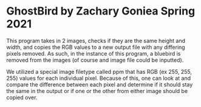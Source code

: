 # GhostBird by Zachary Goniea Spring 2021
This program takes in 2 images, checks if they are the same height and width, and copies the RGB values to a new output file with any differing pixels
removed. As such, in the instance of this program, a bluebird is removed from the images (of course and image file could be inputted).

We utilized a special image filetype called ppm that has RGB (ex 255, 255, 255) values for each individual pixel. Because of this, one can look at and compare the difference
between each pixel and determine if it should stay the same in the output or if one or the other from either image should be copied over.
